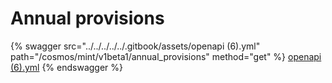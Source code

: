 # Annual provisions

{% swagger src="../../../../../.gitbook/assets/openapi (6).yml" path="/cosmos/mint/v1beta1/annual_provisions" method="get" %}
[openapi (6).yml](<../../../../../.gitbook/assets/openapi (6).yml>)
{% endswagger %}
